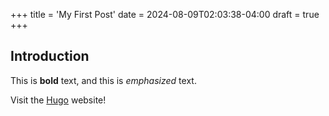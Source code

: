 +++
title = 'My First Post'
date = 2024-08-09T02:03:38-04:00
draft = true
+++
## Introduction

This is **bold** text, and this is *emphasized* text.

Visit the [Hugo](https://gohugo.io) website!